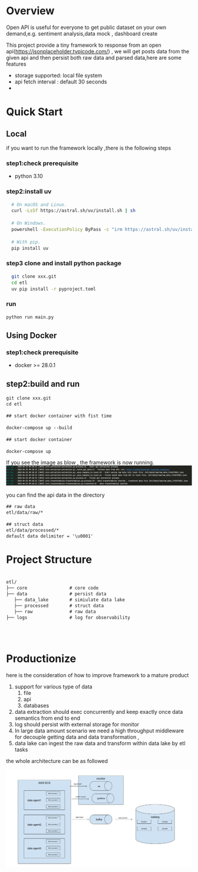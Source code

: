 # Overview

Open API is useful for everyone to get public dataset on your own demand,e.g. sentiment analysis,data mock , dashboard
create

This project provide a tiny framework to response from an open api(https://jsonplaceholder.typicode.com/) , we will
get posts data from the given api
and then persist both raw data and parsed data,here are some features

+ storage supported: local file system
+ api fetch interval : default 30 seconds
+

# Quick Start

## Local

if you want to run the framework locally ,there is the following steps

### step1:check prerequisite

+ python 3.10

### step2:install uv

```bash
  # On macOS and Linux.
  curl -LsSf https://astral.sh/uv/install.sh | sh
  
  # On Windows.
  powershell -ExecutionPolicy ByPass -c "irm https://astral.sh/uv/install.ps1 | iex"
  
  # With pip.
  pip install uv

```

### step3 clone and install python package

```bash
  git clone xxx.git
  cd etl
  uv pip install -r pyproject.toml 
```

### run

``` bash
python run main.py
```

## Using Docker

### step1:check prerequisite

+ docker >= 28.0.1

## step2:build and run

```shell
git clone xxx.git
cd etl

## start docker container with fist time

docker-compose up --build

## start docker container

docker-compose up 
```
If you see the image as blow , the framework is now running.
![img.png](resouce/img.png)

you can find the api data in the directory
```shell
## raw data 
etl/data/raw/*

## struct data
etl/data/processed/*
default data delimiter = '\u0001'

```

# Project Structure

```

etl/
├── core                # core code  
├── data                # persist data 
   ├── data_lake        # simiulate data lake
   ├── processed        # struct data
   ├── raw              # raw data 
├── logs                # log for observability 




```

# Productionize
here is the consideration of how to improve framework to a mature product 

1. support for  various type of data
   1. file
   2. api
   3. databases
2. data extraction should exec concurrently and keep exactly once data semantics from end to end  
3. log should persist with external storage for monitor
5. In large data amount scenario we need a high throughput middleware  for decouple getting  data and data transformation ,
6. data lake can ingest the raw data and transform within data lake by etl tasks

the whole architecture can be as followed 

![ache.jpg](resouce/ache.jpg)







